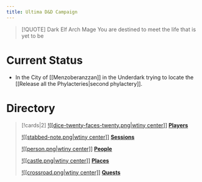 ```yaml
---
title: Ultima D&D Campaign
---
```

> [!QUOTE] Dark Elf Arch Mage
> You are destined to meet the life that is yet to be

# Current Status

* In the City of [[Menzoberanzzan]] in the Underdark trying to locate the [[Release all the Phylacteries|second phylactery]].

# Directory

> [!cards|2]
> [![[dice-twenty-faces-twenty.png|wtiny center]]](Players)
> **[Players](Players)**
>
> [![[stabbed-note.png|wtiny center]]](Sessions)
> **[Sessions](Sessions)**
>
> [![[person.png|wtiny center]]](People)
> **[People](People)**
>
> [![[castle.png|wtiny center]]](Places)
> **[Places](Places)**
>
> [![[crossroad.png|wtiny center]]](Quests--and--Misc)
> **[Quests](Quests--and--Misc)**




